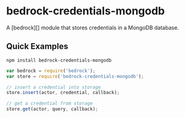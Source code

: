 # bedrock-credentials-mongodb

A [bedrock][] module that stores credentials in a MongoDB database.

## Quick Examples

```
npm install bedrock-credentials-mongodb
```

```js
var bedrock = require('bedrock');
var store = require('bedrock-credentials-mongodb');

// insert a credential into storage
store.insert(actor, credential, callback);

// get a credential from storage
store.get(actor, query, callback);
